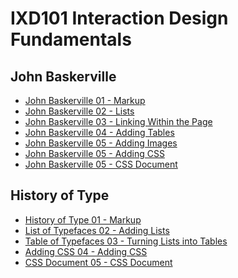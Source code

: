 IXD101 Interaction Design Fundamentals 
======================================

John Baskerville
----------------

- [John Baskerville 01 - Markup](https://sarahcupples.github.io/john_baskerville/baskerville.html)
- [John Baskerville 02 - Lists](https://sarahcupples.github.io/john_baskerville/baskerville2.html)
- [John Baskerville 03 - Linking Within the Page](https://sarahcupples.github.io/john_baskerville/baskerville3.html)
- [John Baskerville 04 - Adding Tables](https://sarahcupples.github.io/john_baskerville/baskerville4.html)
- [John Baskerville 05 - Adding Images](https://sarahcupples.github.io/john_baskerville/baskerville5.html)
- [John Baskerville 05 - Adding CSS](https://sarahcupples.github.io/john_baskerville/baskerville6.html)
- [John Baskerville 05 - CSS Document](https://sarahcupples.github.io/john_baskerville/style.css)




History of Type
---------------

- [History of Type 01 - Markup](https://sarahcupples.github.io/john_baskerville/type.html)
- [List of Typefaces 02 - Adding Lists](https://sarahcupples.github.io/john_baskerville/list.html)
- [Table of Typefaces 03 - Turning Lists into Tables](https://sarahcupples.github.io/john_baskerville/table2.html)
- [Adding CSS 04 - Adding CSS](https://sarahcupples.github.io/john_baskerville/type2.html)
- [CSS Document 05 - CSS Document](https://sarahcupples.github.io/john_baskerville/type.css)



